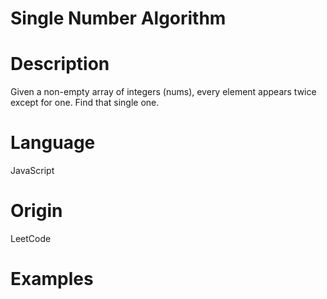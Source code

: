 # Single Number Algorithm

# Description

Given a non-empty array of integers (nums), every element appears twice except for one.  Find that single one.

# Language

JavaScript

# Origin

LeetCode

# Examples